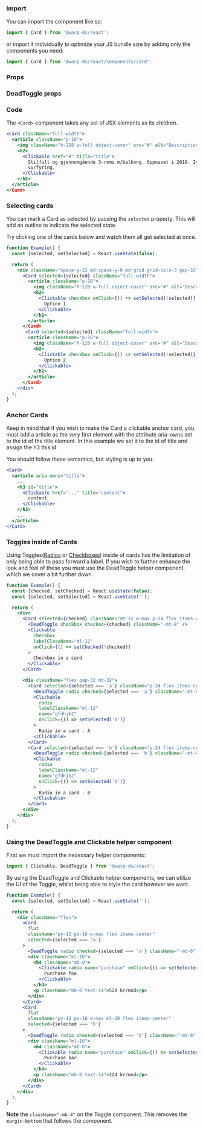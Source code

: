 ### Import

You can import the component like so:
```js
import { Card } from '@warp-ds/react';
```

or import it individually to optimize your JS bundle size by adding only the components you need:
```js
import { Card } from '@warp-ds/react/components/card'

```

### Props

<api-table type=react component="Card" />

### DeadToggle props

<api-table type=react component="DeadToggle" />

### Code

The `<Card>` component takes any set of JSX elements as its children.


```jsx example
<Card className="full-width">
  <article className="p-16">
    <img className="h-128 w-full object-cover" src="#" alt="Description">
    <h2>
      <Clickable href="#" title="title">
        Stilfull og gjennomgående 3-roms m/balkong. Oppusset i 2019. Inkl. bl.a.
        vv/fyring.
      </Clickable>
    </h2>
  </article>
</Card>
```

### Selecting cards

You can mark a Card as selected by passing the `selected` property. This will add an outline to indicate the selected state.

Try clicking one of the cards below and watch them all get selected at once.

```jsx example
function Example() {
  const [selected, setSelected] = React.useState(false);

  return (
    <div className="space-y-32 md:space-y-0 md:grid grid-cols-3 gap-32">
      <Card selected={selected} className="full-width">
        <article className="p-16">
          <img className="h-128 w-full object-cover" src="#" alt="Description">
          <h2>
            <Clickable checkbox onClick={() => setSelected(!selected)} className="text-left">
              Option 1
            </Clickable>
          </h2>
        </article>
      </Card>
       <Card selected={selected} className="full-width">
        <article className="p-16">
          <img className="h-128 w-full object-cover" src="#" alt="Description">
          <h2>
            <Clickable checkbox onClick={() => setSelected(!selected)} className="text-left">
              Option 2
            </Clickable>
          </h2>
        </article>
      </Card>
    </div>
  );
}
```

### Anchor Cards

Keep in mind that if you wish to make the Card a clickable anchor card, you must add a article as the very first element with the attribute aria-owns set to the id of the title element. In this example we set it to the id of title and assign the h3 this id.

You should follow these semantics, but styling is up to you.

```jsx example
<Card>
  <article aria-owns="title">
    ...
    <h3 id="title">
      <Clickable href="..." title="content">
        content
      </Clickable>
    </h3>
    ...
  </article>
</Card>
```


### Toggles inside of Cards

Using Toggles([Radios](/components/radio/) or [Checkboxes](/components/checkbox/)) inside of cards has the limitation of only being able to pass forward a label. If you wish to further enhance the look and feel of these you must use the DeadToggle helper component, which we cover a bit further down.

```jsx example
function Example() {
  const [checked, setChecked] = React.useState(false);
  const [selected, setSelected] = React.useState('');

  return (
    <div>
      <Card selected={checked} className="mt-32 w-max p-24 flex items-center">
        <DeadToggle checkbox checked={checked} className="-mt-8" />
        <Clickable
          checkbox
          labelClassName="ml-12"
          onClick={() => setChecked(!checked)}
        >
          Checkbox in a card
        </Clickable>
      </Card>

      <div className="flex gap-32 mt-32">
        <Card selected={selected === 'a'} className="p-24 flex items-center">
          <DeadToggle radio checked={selected === 'a'} className="-mt-8" />
          <Clickable
            radio
            labelClassName="ml-12"
            name="gfdhjk2"
            onClick={() => setSelected('a')}
          >
            Radio in a card - A
          </Clickable>
        </Card>
        <Card selected={selected === 'b'} className="p-24 flex items-center">
          <DeadToggle radio checked={selected === 'b'} className="-mt-8" />
          <Clickable
            radio
            labelClassName="ml-12"
            name="gfdhjk2"
            onClick={() => setSelected('b')}
          >
            Radio in a card - B
          </Clickable>
        </Card>
      </div>
    </div>
  );
}
```

### Using the DeadToggle and Clickable helper component

First we must import the necessary helper components:

```jsx example
import { Clickable, DeadToggle } from '@warp-ds/react';
```

By using the DeadToggle and Clickable helper components, we can utilize the UI of the Toggle, whilst being able to style the card however we want.

```jsx example
function Example() {
  const [selected, setSelected] = React.useState('');

  return (
    <div className="flex">
      <Card
        flat
        className="py-12 px-16 w-max flex items-center"
        selected={selected === 'a'}
      >
        <DeadToggle radio checked={selected === 'a'} className="-mt-6" />
        <div className="ml-16">
          <h4 className="mb-0">
            <Clickable radio name="purchase" onClick={() => setSelected('a')}>
              Purchase foo
            </Clickable>
          </h4>
          <p className="mb-0 text-14">520 kr/mnd</p>
        </div>
      </Card>
      <Card
        flat
        className="py-12 px-16 w-max ml-20 flex items-center"
        selected={selected === 'b'}
      >
        <DeadToggle radio checked={selected === 'b'} className="-mt-6" />
        <div className="ml-16">
          <h4 className="mb-0">
            <Clickable radio name="purchase" onClick={() => setSelected('b')}>
              Purchase bar
            </Clickable>
          </h4>
          <p className="mb-0 text-14">124 kr/mnd</p>
        </div>
      </Card>
    </div>
  );
}
```

**Note** the `className="-mb-4"` on the Toggle component. This removes the `margin-bottom` that follows the component.
